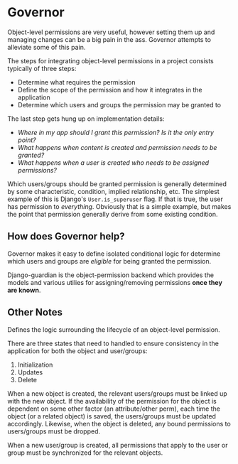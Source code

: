 # Governor

Object-level permissions are very useful, however setting them up and
managing changes can be a big pain in the ass. Governor attempts to
alleviate some of this pain.

The steps for integrating object-level permissions in a project consists
typically of three steps:

- Determine what requires the permission
- Define the scope of the permission and how it integrates in the application
- Determine which users and groups the permission may be granted to

The last step gets hung up on implementation details:

- _Where in my app should I grant this permission? Is it the only entry point?_
- _What happens when content is created and permission needs to be granted?_
- _What happens when a user is created who needs to be assigned permissions?_

Which users/groups should be granted permission is generally determined by
some characteristic, condition, implied relationship, etc. The simplest
example of this is Django's `User.is_superuser` flag. If that is true, the
user has permission to _everything_. Obviously that is a simple example, but
makes the point that permission generally derive from some existing condition.

## How does Governor help?

Governor makes it easy to define isolated conditional logic for determine
which users and groups are _eligible_ for being granted the permission.

Django-guardian is the object-permission backend which provides the models
and various utilies for assigning/removing permissions **once they are
known**.

## Other Notes
Defines the logic surrounding the lifecycle of an object-level
permission.

There are three states that need to handled to ensure consistency
in the application for both the object and user/groups:

1. Initialization
2. Updates
3. Delete

When a new object is created, the relevant users/groups must be linked
up with the new object. If the availability of the permission for the
object is dependent on some other factor (an attribute/other perm), each
time the object (or a related object) is saved, the users/groups must be
updated accordingly. Likewise, when the object is deleted, any bound
permissions to users/groups must be dropped.

When a new user/group is created, all permissions that apply to the user
or group must be synchronized for the relevant objects.

